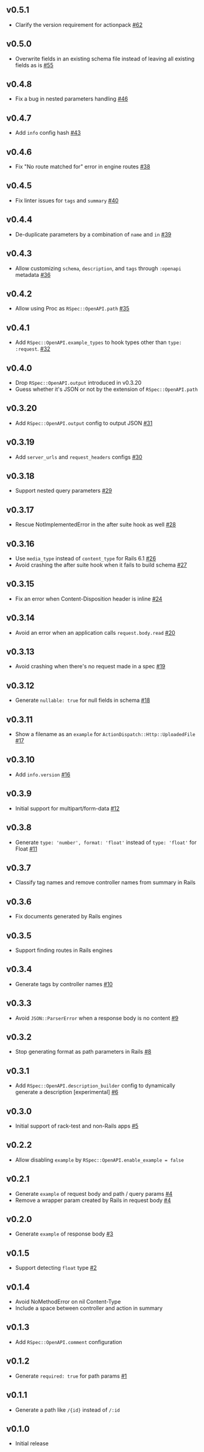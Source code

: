 ## v0.5.1

* Clarify the version requirement for actionpack
  [#62](https://github.com/k0kubun/rspec-openapi/pull/62)

## v0.5.0

* Overwrite fields in an existing schema file instead of leaving all existing fields as is
  [#55](https://github.com/k0kubun/rspec-openapi/pull/55)

## v0.4.8

* Fix a bug in nested parameters handling
  [#46](https://github.com/k0kubun/rspec-openapi/pull/46)

## v0.4.7

* Add `info` config hash
  [#43](https://github.com/k0kubun/rspec-openapi/pull/43)

## v0.4.6

* Fix "No route matched for" error in engine routes
  [#38](https://github.com/k0kubun/rspec-openapi/pull/38)

## v0.4.5

* Fix linter issues for `tags` and `summary`
  [#40](https://github.com/k0kubun/rspec-openapi/pull/40)

## v0.4.4

* De-duplicate parameters by a combination of `name` and `in`
  [#39](https://github.com/k0kubun/rspec-openapi/pull/39)

## v0.4.3

* Allow customizing `schema`, `description`, and `tags` through `:openapi` metadata
  [#36](https://github.com/k0kubun/rspec-openapi/pull/36)

## v0.4.2

* Allow using Proc as `RSpec::OpenAPI.path`
  [#35](https://github.com/k0kubun/rspec-openapi/pull/35)

## v0.4.1

* Add `RSpec::OpenAPI.example_types` to hook types other than `type: :request`.
  [#32](https://github.com/k0kubun/rspec-openapi/pull/32)

## v0.4.0

* Drop `RSpec::OpenAPI.output` introduced in v0.3.20
* Guess whether it's JSON or not by the extension of `RSpec::OpenAPI.path`

## v0.3.20

* Add `RSpec::OpenAPI.output` config to output JSON
  [#31](https://github.com/k0kubun/rspec-openapi/pull/31)

## v0.3.19

* Add `server_urls` and `request_headers` configs
  [#30](https://github.com/k0kubun/rspec-openapi/pull/30)

## v0.3.18

* Support nested query parameters
  [#29](https://github.com/k0kubun/rspec-openapi/pull/29)

## v0.3.17

* Rescue NotImplementedError in the after suite hook as well
  [#28](https://github.com/k0kubun/rspec-openapi/pull/28)

## v0.3.16

* Use `media_type` instead of `content_type` for Rails 6.1
  [#26](https://github.com/k0kubun/rspec-openapi/pull/26)
* Avoid crashing the after suite hook when it fails to build schema
  [#27](https://github.com/k0kubun/rspec-openapi/pull/27)

## v0.3.15

* Fix an error when Content-Disposition header is inline
  [#24](https://github.com/k0kubun/rspec-openapi/pull/24)

## v0.3.14

* Avoid an error when an application calls `request.body.read`
  [#20](https://github.com/k0kubun/rspec-openapi/pull/20)

## v0.3.13

* Avoid crashing when there's no request made in a spec
  [#19](https://github.com/k0kubun/rspec-openapi/pull/19)

## v0.3.12

* Generate `nullable: true` for null fields in schema
  [#18](https://github.com/k0kubun/rspec-openapi/pull/18)

## v0.3.11

* Show a filename as an `example` for `ActionDispatch::Http::UploadedFile`
  [#17](https://github.com/k0kubun/rspec-openapi/pull/17)

## v0.3.10

* Add `info.version`
  [#16](https://github.com/k0kubun/rspec-openapi/pull/16)

## v0.3.9

* Initial support for multipart/form-data
  [#12](https://github.com/k0kubun/rspec-openapi/pull/12)

## v0.3.8

* Generate `type: 'number', format: 'float'` instead of `type: 'float'` for Float
  [#11](https://github.com/k0kubun/rspec-openapi/issues/11)

## v0.3.7

* Classify tag names and remove controller names from summary in Rails

## v0.3.6

* Fix documents generated by Rails engines

## v0.3.5

* Support finding routes in Rails engines

## v0.3.4

* Generate tags by controller names
  [#10](https://github.com/k0kubun/rspec-openapi/issues/10)

## v0.3.3

* Avoid `JSON::ParserError` when a response body is no content
  [#9](https://github.com/k0kubun/rspec-openapi/issues/9)

## v0.3.2

* Stop generating format as path parameters in Rails
  [#8](https://github.com/k0kubun/rspec-openapi/issues/8)

## v0.3.1

* Add `RSpec::OpenAPI.description_builder` config to dynamically generate a description [experimental]
  [#6](https://github.com/k0kubun/rspec-openapi/issues/6)

## v0.3.0

* Initial support of rack-test and non-Rails apps [#5](https://github.com/k0kubun/rspec-openapi/issues/5)

## v0.2.2

* Allow disabling `example` by `RSpec::OpenAPI.enable_example = false`

## v0.2.1

* Generate `example` of request body and path / query params
  [#4](https://github.com/k0kubun/rspec-openapi/issues/4)
* Remove a wrapper param created by Rails in request body
  [#4](https://github.com/k0kubun/rspec-openapi/issues/4)

## v0.2.0

* Generate `example` of response body [#3](https://github.com/k0kubun/rspec-openapi/issues/3)

## v0.1.5

* Support detecting `float` type [#2](https://github.com/k0kubun/rspec-openapi/issues/2)

## v0.1.4

* Avoid NoMethodError on nil Content-Type
* Include a space between controller and action in summary

## v0.1.3

* Add `RSpec::OpenAPI.comment` configuration

## v0.1.2

* Generate `required: true` for path params [#1](https://github.com/k0kubun/rspec-openapi/issues/1)

## v0.1.1

* Generate a path like `/{id}` instead of `/:id`

## v0.1.0

* Initial release
